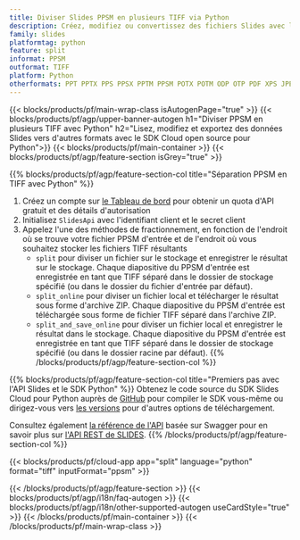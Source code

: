 ```yaml
---
title: Diviser Slides PPSM en plusieurs TIFF via Python
description: Créez, modifiez ou convertissez des fichiers Slides avec l'API REST et le SDK Python Open Source
family: slides
platformtag: python
feature: split
informat: PPSM
outformat: TIFF
platform: Python
otherformats: PPT PPTX PPS PPSX PPTM PPSM POTX POTM ODP OTP PDF XPS JPEG PNG BMP SVG HTML5 GIF XAML
---
```


{{< blocks/products/pf/main-wrap-class isAutogenPage="true" >}}
{{< blocks/products/pf/agp/upper-banner-autogen h1="Diviser PPSM en plusieurs TIFF avec Python" h2="Lisez, modifiez et exportez des données Slides vers d'autres formats avec le SDK Cloud open source pour Python">}}
{{< blocks/products/pf/main-container >}}
{{< blocks/products/pf/agp/feature-section isGrey="true" >}}

{{% blocks/products/pf/agp/feature-section-col title="Séparation PPSM en TIFF avec Python" %}}
1. Créez un compte sur <a href="https://dashboard.aspose.cloud/">le Tableau de bord</a> pour obtenir un quota d'API gratuit et des détails d'autorisation
1. Initialisez ```SlidesApi``` avec l'identifiant client et le secret client
1. Appelez l'une des méthodes de fractionnement, en fonction de l'endroit où se trouve votre fichier PPSM d'entrée et de l'endroit où vous souhaitez stocker les fichiers TIFF résultants
    - ```split``` pour diviser un fichier sur le stockage et enregistrer le résultat sur le stockage. Chaque diapositive du PPSM d'entrée est enregistrée en tant que TIFF séparé dans le dossier de stockage spécifié (ou dans le dossier du fichier d'entrée par défaut).
    - ```split_online``` pour diviser un fichier local et télécharger le résultat sous forme d'archive ZIP. Chaque diapositive du PPSM d'entrée est téléchargée sous forme de fichier TIFF séparé dans l'archive ZIP.
    - ```split_and_save_online``` pour diviser un fichier local et enregistrer le résultat dans le stockage. Chaque diapositive du PPSM d'entrée est enregistrée en tant que TIFF séparé dans le dossier de stockage spécifié (ou dans le dossier racine par défaut).
{{% /blocks/products/pf/agp/feature-section-col %}}

{{% blocks/products/pf/agp/feature-section-col title="Premiers pas avec l'API Slides et le SDK Python" %}}
Obtenez le code source du SDK Slides Cloud pour Python auprès de [GitHub](https://github.com/aspose-slides-cloud/aspose-slides-cloud-python) pour compiler le SDK vous-même ou dirigez-vous vers [les versions](https://releases.aspose.cloud/) pour d'autres options de téléchargement.

Consultez également [la référence de l'API](https://apireference.aspose.cloud/slides/) basée sur Swagger pour en savoir plus sur [l'API REST de SLIDES](https://products.aspose.cloud/slides/curl/).
{{% /blocks/products/pf/agp/feature-section-col %}}

{{< blocks/products/pf/cloud-app app="split" language="python" format="tiff" inputFormat="ppsm" >}}

{{< /blocks/products/pf/agp/feature-section >}}
{{< blocks/products/pf/agp/i18n/faq-autogen >}}
{{< blocks/products/pf/agp/i18n/other-supported-autogen useCardStyle="true" >}}
{{< /blocks/products/pf/main-container >}}
{{< /blocks/products/pf/main-wrap-class >}}